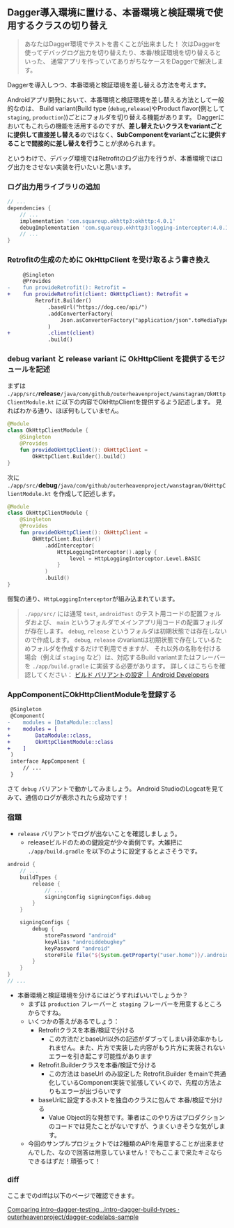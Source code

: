 ## Dagger導入環境に置ける、本番環境と検証環境で使用するクラスの切り替え

<!--
start: intro-dagger-testing
goal:  intro-dagger-build-types
-->

> あなたはDagger環境でテストを書くことが出来ました！
> 次はDaggerを使ってデバッグログ出力を切り替えたり、本番/検証環境を切り替えるといった、
> 通常アプリを作っていてありがちなケースをDaggerで解決します。

Daggerを導入しつつ、本番環境と検証環境を差し替える方法を考えます。

Androidアプリ開発において、本番環境と検証環境を差し替える方法として一般的なのは、
Build variant(Build type (`debug`,`release`)やProduct flavor(例として`staging`, `production`))ごとにフォルダを切り替える機能があります。
Daggerにおいてもこれらの機能を活用するのですが、**差し替えたいクラスをvariantごとに提供して直接差し替える**のではなく、**SubComponentをvariantごとに提供することで間接的に差し替えを行う**ことが求められます。

というわけで、デバッグ環境ではRetrofitのログ出力を行うが、本番環境ではログ出力をさせない実装を行いたいと思います。

### ログ出力用ライブラリの追加

```./app/build.gradle
// ...
dependencies {
    // ...
    implementation 'com.squareup.okhttp3:okhttp:4.0.1'
    debugImplementation 'com.squareup.okhttp3:logging-interceptor:4.0.1' // 👈
    // ...
}
```

### Retrofitの生成のために OkHttpClient を受け取るよう書き換え

```diff
     @Singleton
     @Provides
-    fun provideRetrofit(): Retrofit =
+    fun provideRetrofit(client: OkHttpClient): Retrofit =
         Retrofit.Builder()
             .baseUrl("https://dog.ceo/api/")
             .addConverterFactory(
                 Json.asConverterFactory("application/json".toMediaType())
             )
+            .client(client)
             .build()
```

### debug variant と release variant に OkHttpClient を提供するモジュールを記述

まずは `./app/src/`**release**`/java/com/github/outerheavenproject/wanstagram/OkHttpClientModule.kt` に以下の内容でOkHttpClientを提供するよう記述します。
見ればわかる通り、ほぼ何もしていません。

```kotlin
@Module
class OkHttpClientModule {
    @Singleton
    @Provides
    fun provideOkHttpClient(): OkHttpClient =
        OkHttpClient.Builder().build()
}
```

次に `./app/src/`**debug**`/java/com/github/outerheavenproject/wanstagram/OkHttpClientModule.kt` を作成して記述します。

```kotlin
@Module
class OkHttpClientModule {
    @Singleton
    @Provides
    fun provideOkHttpClient(): OkHttpClient =
        OkHttpClient.Builder()
            .addInterceptor(
                HttpLoggingInterceptor().apply {
                    level = HttpLoggingInterceptor.Level.BASIC
                }
            )
            .build()
}
```

御覧の通り、`HttpLoggingInterceptor`が組み込まれています。

> `./app/src/` には通常 `test`, `androidTest` のテスト用コードの配置フォルダおよび、
> `main` というフォルダでメインアプリ用コードの配置フォルダが存在します。
> `debug`, `release` というフォルダは初期状態では存在しないので作成します。
> `debug`, `release` のvariantは初期状態で存在しているためフォルダを作成するだけで利用できますが、
> それ以外の名称を付ける場合（例えば `staging` など）は、対応するBuild variantまたはフレーバーを
> `./app/build.gradle` に実装する必要があります。
> 詳しくはこちらを確認してください： [ビルド バリアントの設定  \|  Android Developers](https://developer.android.com/studio/build/build-variants?hl=ja)

### AppComponentにOkHttpClientModuleを登録する

```diff
 @Singleton
 @Component(
-    modules = [DataModule::class]
+    modules = [
+        DataModule::class,
+        OkHttpClientModule::class
+    ]
 )
 interface AppComponent {
     // ...
 }
```

さて `debug` バリアントで動かしてみましょう。
Android StudioのLogcatを見てみて、通信のログが表示されたら成功です！

### 宿題

- `release` バリアントでログが出ないことを確認しましょう。
    - releaseビルドのための鍵設定が少々面倒です。大雑把に `./app/build.gradle` を以下のように設定するとよさそうです。

```gradle
android {
    // ...
    buildTypes {
        release {
            // ...
            signingConfig signingConfigs.debug
        }
    }

    signingConfigs {
        debug {
            storePassword "android"
            keyAlias "androiddebugkey"
            keyPassword "android"
            storeFile file("${System.getProperty("user.home")}/.android/debug.keystore")
        }
    }
}
// ...
```

- 本番環境と検証環境を分けるにはどうすればいいでしょうか？
    - まずは `production` フレーバーと `staging` フレーバーを用意するところからですね。
    - いくつかの答えがあるでしょう：
        - Retrofitクラスを本番/検証で分ける
            - この方法だとbaseUrl以外の記述がダブってしまい非効率かもしれません。また、片方で実装した内容がもう片方に実装されないエラーを引き起こす可能性があります
        - Retrofit.Builderクラスを本番/検証で分ける
            - この方法は baseUrl のみ設定した Retrofit.Builder をmainで共通化しているComponent実装で拡張していくので、先程の方法よりもエラーが出づらいです
        - baseUrlに設定するホストを独自のクラスに包んで 本番/検証で分ける
            - Value Object的な発想です。筆者はこのやり方はプロダクションのコードでは見たことがないですが、うまくいきそうな気がします。
    - 今回のサンプルプロジェクトでは2種類のAPIを用意することが出来ませんでした、なので回答は用意していません！でもここまで来たキミならできるはずだ！頑張って！

### diff

ここまでのdiffは以下のページで確認できます。

[Comparing intro\-dagger\-testing\.\.\.intro\-dagger\-build\-types · outerheavenproject/dagger\-codelabs\-sample](https://github.com/outerheavenproject/dagger-codelabs-sample/compare/intro-dagger-testing...intro-dagger-build-types)

